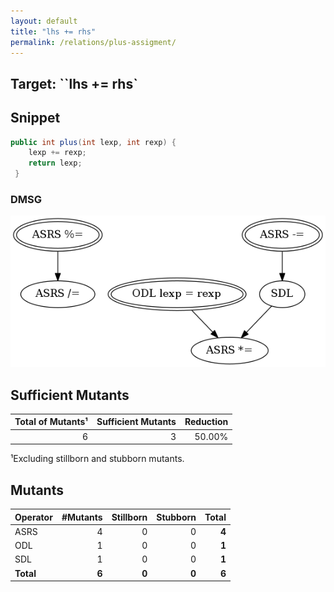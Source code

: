```yaml
---
layout: default
title: "lhs += rhs"
permalink: /relations/plus-assigment/
---
```


## Target: ``lhs += rhs`

## Snippet


```java
public int plus(int lexp, int rexp) {
    lexp += rexp;
    return lexp;
 }
```


### DMSG

![image](images/dmsg_plus-assigment.png)

## Sufficient Mutants


|Total of Mutants¹    | Sufficient Mutants |Reduction |
|                ---: |               ---: |     ---: |  
| 6                   | 3                  |50.00%    |

¹Excluding stillborn and stubborn mutants.

## Mutants



| Operator | #Mutants | Stillborn | Stubborn | Total  |
| :---     |     ---: |      ---: |     ---: |   ---: |
| ASRS     | 4        | 0         | 0        | **4**  |
| ODL      | 1        | 0         | 0        | **1**  |
| SDL      | 1        | 0         | 0        | **1**  |
|**Total** | **6**    | **0**     | **0**    | **6**  |

